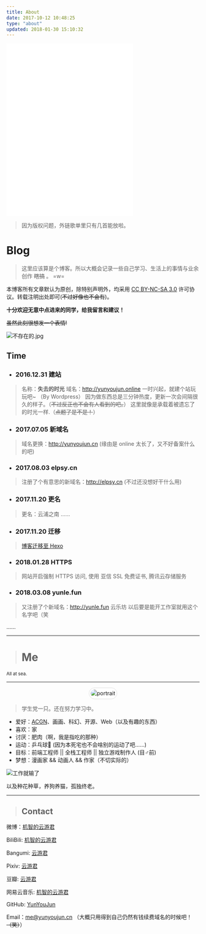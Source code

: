```yaml
---
title: About
date: 2017-10-12 10:48:25
type: "about"
updated: 2018-01-30 15:10:32
---
```


<iframe frameborder="no" border="0" marginwidth="0" marginheight="0" width=330 height=450 src="//music.163.com/outchain/player?type=0&id=308168565&auto=1&height=430"></iframe>

> 因为版权问题，外链歌单里只有几首能放啦。

# Blog

> 这里应该算是个博客。所以大概会记录一些自己学习、生活上的事情与业余创作 ~~瞎搞~~ 。 =w=

本博客所有文章默认为原创，除特别声明外，均采用 [CC BY-NC-SA 3.0](https://creativecommons.org/licenses/by-nc-sa/3.0/) 许可协议。转载注明出处即可(~~不过好像也不会有~~)。

__十分欢迎无意中点进来的同学，给我留言和建议！__

~~虽然此刻很想发一个表情!~~

![不存在的.jpg](https://qcloud-media.yunyoujun.cn/meme/no-exist.jpg)

## Time

- ### 2016.12.31  建站

> 名称：**失去的时光**
域名：<http://yunyoujun.online>
一时兴起，就建个站玩玩吧~ （By Wordpress）
因为做东西总是三分钟热度，更新一次会间隔很久的样子。（~~不过反正也不会有人看到的吧。~~）
这里就像是承载着被遗忘了的时光一样.（~~点题了是不是！~~）

- ### 2017.07.05  新域名

> 域名更换：<http://yunyoujun.cn>
(缘由是 online 太长了，又不好备案什么的吧)


- ### 2017.08.03  elpsy.cn

> 注册了个有意思的新域名：<http://elpsy.cn>
(不过还没想好干什么用)

- ### 2017.11.20  更名

> 更名：云浦之南  ……

- ### 2017.11.20  迁移

> [博客迁移至 Hexo](https://yunyoujun.cn/note/hexo-build-note)

- ### 2018.01.28  HTTPS

> 网站开启强制 HTTPS 访问, 使用 亚信 SSL 免费证书, 腾讯云存储服务

- ### 2018.03.08  yunle.fun

> 又注册了个新域名：<http://yunle.fun> 云乐坊
以后要是能开工作室就用这个名字吧（笑

……

---

> # Me
<small>All at sea.</small>

---
<div style="text-align:center;">
<img src="https://s.gravatar.com/avatar/18898984c2aeb0dae7530a738f150cba" alt="portrait" title="ID : 云游君"
style="border-radius:100px;padding: 4px;line-height: 1.42857143;background-color: #fff;border: 1px solid #ddd;">
</div>

> 学生党一只。还在努力学习中。

- 爱好：[ACGN](https://baike.baidu.com/item/ACGN)、画画、科幻、开源、Web（以及有趣的东西）
- 喜欢：家
- 讨厌：肥肉（啊，我是指吃的那种）
- 运动：乒乓球🏓 (因为本死宅也不会啥别的运动了吧……)
- 目标：前端工程师 || 全栈工程师 || 独立游戏制作人 (目♂前)
- 梦想：漫画家 && 动画人 && 作家（不切实际的）

![工作就输了](https://qcloud-media.yunyoujun.cn/meme/no-work.jpg)

以及种花种草，养狗养猫，孤独终老。

---

> ## Contact

微博：[机智的云游君](https://weibo.com/jizhideyunyoujun)

BiliBili: [机智的云游君](https://space.bilibili.com/1579790)

Bangumi: [云游君](http://bangumi.tv/user/yunyoujun)

Pixiv: [云游君](https://pixiv.me/yunyoujun)

豆瓣: [云游君](https://www.douban.com/people/yunyoujun/)

网易云音乐: [机智的云游君](http://music.163.com/#/user/home?id=247102977)

GitHub: [YunYouJun](https://github.com/YunYouJun)

Email：<me@yunyoujun.cn> （大概只用得到自己仍然有钱续费域名的时候吧！~~（笑）~~）
